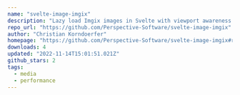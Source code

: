 ```yaml
---
name: "svelte-image-imgix"
description: "Lazy load Imgix images in Svelte with viewport awareness."
repo_url: "https://github.com/Perspective-Software/svelte-image-imgix"
author: "Christian Korndoerfer"
homepage: "https://github.com/Perspective-Software/svelte-image-imgix#readme"
downloads: 4
updated: "2022-11-14T15:01:51.021Z"
github_stars: 2
tags: 
  - media
  - performance
---
```

